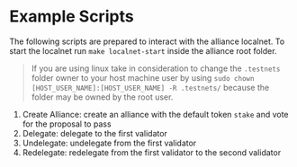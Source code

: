 # Example Scripts

The following scripts are prepared to interact with the alliance localnet. To start the localnet run `make localnet-start` inside the alliance root folder. 

> If you are using linux take in consideration to change the `.testnets` folder owner to your host machine user by using `sudo chown [HOST_USER_NAME]:[HOST_USER_NAME] -R .testnets/` because the folder may be owned by the root user.

1. Create Alliance: create an alliance with the default token `stake` and vote for the proposal to pass
2. Delegate: delegate to the first validator
3. Undelegate: undelegate from the first validator
4. Redelegate: redelegate from the first validator to the second validator